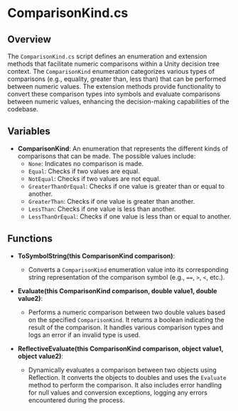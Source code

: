 # ComparisonKind.cs

## Overview
The `ComparisonKind.cs` script defines an enumeration and extension methods that facilitate numeric comparisons within a Unity decision tree context. The `ComparisonKind` enumeration categorizes various types of comparisons (e.g., equality, greater than, less than) that can be performed between numeric values. The extension methods provide functionality to convert these comparison types into symbols and evaluate comparisons between numeric values, enhancing the decision-making capabilities of the codebase.

## Variables
- **ComparisonKind**: An enumeration that represents the different kinds of comparisons that can be made. The possible values include:
  - `None`: Indicates no comparison is made.
  - `Equal`: Checks if two values are equal.
  - `NotEqual`: Checks if two values are not equal.
  - `GreaterThanOrEqual`: Checks if one value is greater than or equal to another.
  - `GreaterThan`: Checks if one value is greater than another.
  - `LessThan`: Checks if one value is less than another.
  - `LessThanOrEqual`: Checks if one value is less than or equal to another.

## Functions
- **ToSymbolString(this ComparisonKind comparison)**: 
  - Converts a `ComparisonKind` enumeration value into its corresponding string representation of the comparison symbol (e.g., `==`, `>`, `<`, etc.).

- **Evaluate(this ComparisonKind comparison, double value1, double value2)**: 
  - Performs a numeric comparison between two double values based on the specified `ComparisonKind`. It returns a boolean indicating the result of the comparison. It handles various comparison types and logs an error if an invalid type is used.

- **ReflectiveEvaluate(this ComparisonKind comparison, object value1, object value2)**: 
  - Dynamically evaluates a comparison between two objects using Reflection. It converts the objects to doubles and uses the `Evaluate` method to perform the comparison. It also includes error handling for null values and conversion exceptions, logging any errors encountered during the process.